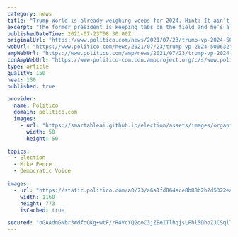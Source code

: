 ```yaml
---
category: news
title: "Trump World is already weighing veeps for 2024. Hint: It ain’t Pence."
excerpt: "The former president is keeping tabs on the field and he’s all but decided to ditch the guy he ran with last time."
publishedDateTime: 2021-07-23T08:30:00Z
originalUrl: "https://www.politico.com/news/2021/07/23/trump-vp-2024-500632"
webUrl: "https://www.politico.com/news/2021/07/23/trump-vp-2024-500632"
ampWebUrl: "https://www.politico.com/amp/news/2021/07/23/trump-vp-2024-500632"
cdnAmpWebUrl: "https://www-politico-com.cdn.ampproject.org/c/s/www.politico.com/amp/news/2021/07/23/trump-vp-2024-500632"
type: article
quality: 150
heat: 150
published: true

provider:
  name: Politico
  domain: politico.com
  images:
    - url: "https://smartableai.github.io/election/assets/images/organizations/politico.com-50x50.jpg"
      width: 50
      height: 50

topics:
  - Election
  - Mike Pence
  - Democratic Voice

images:
  - url: "https://static.politico.com/a0/73/a6a1fd864ace8b88b2b2d5322ea9/7-22-21-donald-trump-ap-773.jpg"
    width: 1160
    height: 773
    isCached: true

secured: "oGAAdnGNbr3WdfoQKg+wtF/rR4VcYQ2ooC3jZEeITlhqjsLFhl5DhoZJCSqlTqX0VY0EHZTFILQubPAMcIDSTb6Jcdzwa/ur78Zv/aXK4a7wxbF3BmKDw0OMqPPVjzliq0YX0QAbeTyFBiRKlTWZKd7oeJh2/jUUzniAm2n8Uv1QcCrdw1geNY8RRuXv0jB2moOn0gwt/XA6/Ihd803f+j3nSy04c46dysfI/IFbvrl3bV6xrT4vnvgS0SO7uvhewm0OWpUOQT5lDFqpFhKSMhGKuMsclfVjFo5VSUBjVgvw969Y1TZShAxTtX3hBI4wtEo5gqxvAvpXZ9urqbdAEJZVz40pLvN93H3mZpRfrd8=;rooa5Uh+1QTCLdTV5DTebg=="
---
```


